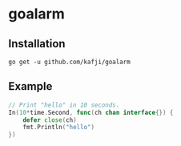 # goalarm

## Installation
```
go get -u github.com/kafji/goalarm
```

## Example
```go
// Print "hello" in 10 seconds.
In(10*time.Second, func(ch chan interface{}) {
	defer close(ch)
	fmt.Println("hello")
})
```
